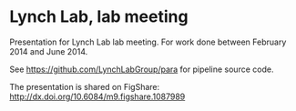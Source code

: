 Lynch Lab, lab meeting
========================

Presentation for Lynch Lab lab meeting. For work done between February 2014 and June 2014.

See https://github.com/LynchLabGroup/para for pipeline source code.

The presentation is shared on FigShare: http://dx.doi.org/10.6084/m9.figshare.1087989
